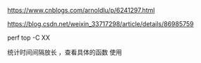 https://www.cnblogs.com/arnoldlu/p/6241297.html


https://blog.csdn.net/weixin_33717298/article/details/86985759


perf top -C XX

统计时间间隔放长 ，查看具体的函数    使用
  
    
